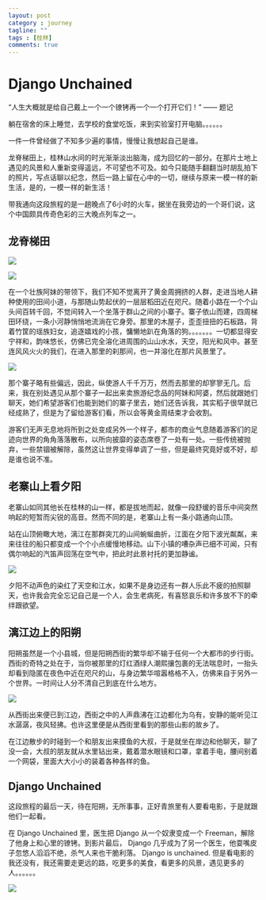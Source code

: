 ```yaml
---
layout: post
category : journey
tagline: ""
tags : [桂林]
comments: true
---
```


# Django Unchained
“人生大概就是给自己戴上一个一个镣铐再一个一个打开它们！”   —— 题记

躺在宿舍的床上睡觉，去学校的食堂吃饭，来到实验室打开电脑。。。。。。

一件一件曾经做了不知多少遍的事情，慢慢让我想起自己是谁。

龙脊梯田上，桂林山水间的时光渐渐淡出脑海，成为回忆的一部分。在那片土地上遇见的风景和人重新变得遥远，不可望也不可及。如今只能随手翻翻当时胡乱拍下的照片，写点话聊以纪念，然后一路上留在心中的一切，继续与原来一模一样的新生活，是的，一模一样的新生活！

带我通向这段旅程的是一趟晚点了6小时的火车，据坐在我旁边的一个哥们说，这个中国颇具传奇色彩的三大晚点列车之一。

## 龙脊梯田

![](/images/dry_7dig_team.jpg)

![](/images/dry_7dig_rice.jpg)

在一个壮族阿妹的带领下，我们不知不觉离开了黄金周拥挤的人群，走进当地人耕种使用的田间小道，与那随山势起伏的一层层稻田近在咫尺。随着小路在一个个山头间百转千回，不觉间转入一个坐落于群山之间的小寨子。寨子依山而建，四周梯田环绕，一条小河静悄悄地流淌在它身旁。那里的木屋子，歪歪扭扭的石板路，背着竹筐的瑶族妇女，追逐嬉戏的小孩，慵懒地趴在角落的狗。。。。。。。一切都显得安宁祥和，韵味悠长，仿佛已完全溶化进周围的山山水水，天空，阳光和风中。甚至连风风火火的我们，在进入那里的刹那间，也一并溶化在那片风景里了。

![](/images/dry_7dig_village.jpg)

那个寨子略有些偏远，因此，纵使游人千千万万，然而去那里的却寥寥无几。后来，我在别处遇见从那个寨子一起出来卖旅游纪念品的阿妹和阿婆，然后就跟她们聊天，她们希望游客们也能到她们的寨子里去，她们还告诉我，其实稻子很早就已经成熟了，但是为了留给游客们看，所以会等黄金周结束才会收割。

游客们无声无息地将所到之处变成另外一个样子，都市的商业气息随着游客们的足迹向世界的角角落落散布，以所向披靡的姿态席卷了一处有一处。一些传统被抛弃，一些禁锢被解除，虽然这让世界变得单调了一些，但是最终究竟好或不好，却是谁也说不准。

## 老寨山上看夕阳
老寨山如同其他长在桂林的山一样，都是拔地而起，就像一段舒缓的音乐中间突然响起的短暂而尖锐的高音。然而不同的是，老寨山上有一条小路通向山顶。

站在山顶俯瞰大地，漓江在那群突兀的山间蜿蜒曲折，江面在夕阳下波光粼粼，来来往往的船只都变成一个个小点缓慢地移动。山下小镇的嘈杂声已细不可闻，只有偶尔响起的汽笛声回荡在空气中，把此时此景衬托的更加静谧。

![](/images/dry_7dig_sunset.jpg)

夕阳不动声色的染红了天空和江水，如果不是身边还有一群人乐此不疲的拍照聊天，也许我会完全忘记自己是一个人，会生老病死，有喜怒哀乐和许多放不下的牵绊跟欲望。

## 漓江边上的阳朔
阳朔虽然是一个小县城，但是阳朔西街的繁华却不输于任何一个大都市的步行街。西街的奇特之处在于，当你被那里的灯红酒绿人潮熙攘包裹的无法喘息时，一抬头却看到隐匿在夜色中近在咫尺的山，与身边繁华喧嚣格格不入，仿佛来自于另外一个世界。一时间让人分不清自己到底在什么地方。

![](/images/dry_7dig_xijie.jpg)

从西街出来便已到江边，西街之中的人声鼎沸在江边都化为乌有，安静的能听见江水潺潺，夜风轻拂。也许这里便是从西街里看到的那些山影的故乡了。

在江边散步的时碰到一个和朋友出来摸鱼的大叔，于是就坐在岸边和他聊天，聊了没一会，大叔的朋友就从水里钻出来，戴着潜水眼镜和口罩，拿着手电，腰间别着一个网袋，里面大大小小的装着各种各样的鱼。

## Django Unchained
这段旅程的最后一天，待在阳朔，无所事事，正好青旅里有人要看电影，于是就跟他们一起看。

在 Django Unchained 里，医生把 Django 从一个奴隶变成一个 Freeman，解除了他身上和心里的镣铐。到影片最后， Django 几乎成为了另一个医生，他耍嘴皮子忽悠人滔滔不绝，杀气人来也干脆利落。 Django is unchained. 但是看电影的我还没有，我还需要走更远的路，吃更多的美食，看更多的风景，遇见更多的人。。。。。。

![](/images/dry_7dig_django.jpg)
